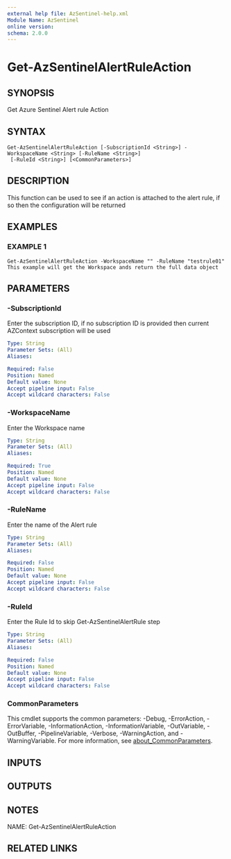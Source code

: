 ```yaml
---
external help file: AzSentinel-help.xml
Module Name: AzSentinel
online version:
schema: 2.0.0
---
```


# Get-AzSentinelAlertRuleAction

## SYNOPSIS
Get Azure Sentinel Alert rule Action

## SYNTAX

```
Get-AzSentinelAlertRuleAction [-SubscriptionId <String>] -WorkspaceName <String> [-RuleName <String>]
 [-RuleId <String>] [<CommonParameters>]
```

## DESCRIPTION
This function can be used to see if an action is attached to the alert rule, if so then the configuration will be returned

## EXAMPLES

### EXAMPLE 1
```
Get-AzSentinelAlertRuleAction -WorkspaceName "" -RuleName "testrule01"
This example will get the Workspace ands return the full data object
```

## PARAMETERS

### -SubscriptionId
Enter the subscription ID, if no subscription ID is provided then current AZContext subscription will be used

```yaml
Type: String
Parameter Sets: (All)
Aliases:

Required: False
Position: Named
Default value: None
Accept pipeline input: False
Accept wildcard characters: False
```

### -WorkspaceName
Enter the Workspace name

```yaml
Type: String
Parameter Sets: (All)
Aliases:

Required: True
Position: Named
Default value: None
Accept pipeline input: False
Accept wildcard characters: False
```

### -RuleName
Enter the name of the Alert rule

```yaml
Type: String
Parameter Sets: (All)
Aliases:

Required: False
Position: Named
Default value: None
Accept pipeline input: False
Accept wildcard characters: False
```

### -RuleId
Enter the Rule Id to skip Get-AzSentinelAlertRule step

```yaml
Type: String
Parameter Sets: (All)
Aliases:

Required: False
Position: Named
Default value: None
Accept pipeline input: False
Accept wildcard characters: False
```

### CommonParameters
This cmdlet supports the common parameters: -Debug, -ErrorAction, -ErrorVariable, -InformationAction, -InformationVariable, -OutVariable, -OutBuffer, -PipelineVariable, -Verbose, -WarningAction, and -WarningVariable. For more information, see [about_CommonParameters](http://go.microsoft.com/fwlink/?LinkID=113216).

## INPUTS

## OUTPUTS

## NOTES
NAME: Get-AzSentinelAlertRuleAction

## RELATED LINKS
